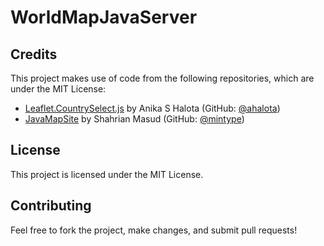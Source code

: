 # WorldMapJavaServer

## Credits
This project makes use of code from the following repositories, which are under the MIT License:

- [Leaflet.CountrySelect.js](https://github.com/ahalota/Leaflet.CountrySelect) by Anika S Halota (GitHub: [@ahalota](https://github.com/ahalota))
- [JavaMapSite](https://github.com/Mintype/JavaMapSite) by Shahrian Masud (GitHub: [@mintype](https://github.com/mintype))

## License
This project is licensed under the MIT License.

## Contributing
Feel free to fork the project, make changes, and submit pull requests!
